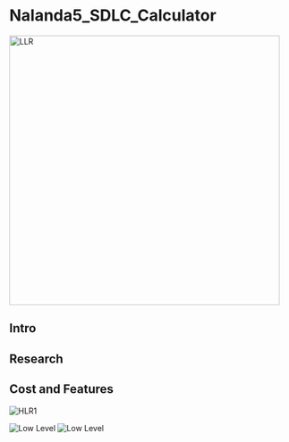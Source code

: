# Nalanda5_SDLC_Calculator

<img width="483" alt="LLR" src="https://user-images.githubusercontent.com/78857426/107847448-acf26c00-6e11-11eb-9ce8-88874edd6d91.PNG">





## Intro

## Research

## Cost and Features

![HLR1](https://user-images.githubusercontent.com/78871909/107847786-913c9500-6e14-11eb-9966-420e633043fd.PNG)

![Low Level](https://user-images.githubusercontent.com/78864900/107847904-6e5eb080-6e15-11eb-9057-71b8becb27ed.PNG)
![Low Level](https://user-images.githubusercontent.com/78864900/107901879-d8d53500-6f6a-11eb-9a58-e8059bb4f001.PNG)
